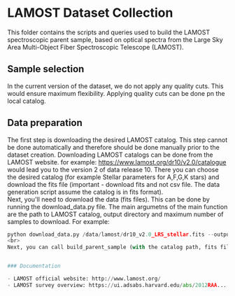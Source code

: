 # LAMOST Dataset Collection

This folder contains the scripts and queries used to build the LAMOST spectroscopic parent sample, based on optical spectra from the Large Sky Area Multi-Object Fiber Spectroscopic Telescope (LAMOST).

## Sample selection

In the current version of the dataset, we do not apply any quality cuts. This would ensure maximum flexibility. Applying quality cuts can be done pn the local catalog.

## Data preparation
The first step is downloading the desired LAMOST catalog. This step cannot be done automatically and therefore should be done manually prior to the dataset creation. Downloading LAMOST catalogs can be done from the LAMOST website. for example:
https://www.lamost.org/dr10/v2.0/catalogue would lead you to the version 2 of data release 10. There you can choose the desired catalog (for example Stellar parameters for A,F,G,K stars) and download the fits file (important - download fits and not csv file. The data generation script assume the catalog is in fits format).
<br>
Next, you'll need to download the data (fits files). This can be done by running the download_data.py file. The 
main argumetns of the main function are the path to LAMOST catalog, output directory and maximum number of samples to download. For example:
<br>
```python
python download_data.py /data/lamost/dr10_v2.0_LRS_stellar.fits --output ./fits --max_iteration 2000
<br>
Next, you can call build_parent_sample (with the catalog path, fits files path and an output folder path) and create a dataset. See test.sh for example for these steps.


### Documentation

- LAMOST official website: http://www.lamost.org/
- LAMOST survey overview: https://ui.adsabs.harvard.edu/abs/2012RAA....12.1197C/abstract